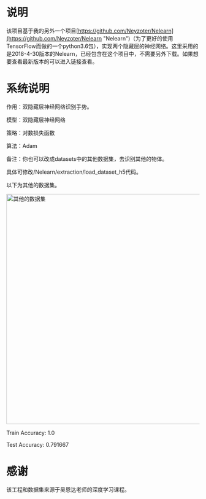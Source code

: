 # 说明
该项目基于我的另外一个项目[https://github.com/Neyzoter/Nelearn](https://github.com/Neyzoter/Nelearn "Nelearn")（为了更好的使用TensorFlow而做的一个python3.6包），实现两个隐藏层的神经网络。这里采用的是2018-4-30版本的Nelearn，已经包含在这个项目中，不需要另外下载。如果想要查看最新版本的可以进入链接查看。

# 系统说明

作用：双隐藏层神经网络识别手势。

模型：双隐藏层神经网络

策略：对数损失函数

算法：Adam

备注：你也可以改成datasets中的其他数据集，去识别其他的物体。

具体可修改/Nelearn/extraction/load_dataset_h5代码。

以下为其他的数据集。

<img src="/images/datasets.png" width="600" alt="其他的数据集" />

Train Accuracy: 1.0

Test Accuracy: 0.791667

# 感谢
该工程和数据集来源于吴恩达老师的深度学习课程。